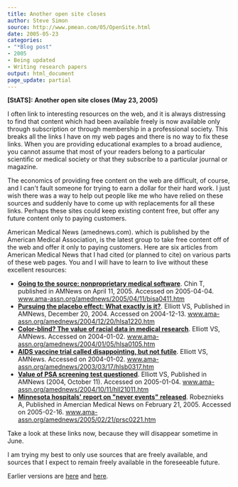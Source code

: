 ```yaml
---
title: Another open site closes
author: Steve Simon
source: http://www.pmean.com/05/OpenSite.html
date: 2005-05-23
categories:
- "*Blog post"
- 2005
- Being updated
- Writing research papers
output: html_document
page_update: partial
---
```

**[StATS]:** **Another open site closes (May 23,
2005)**

I often link to interesting resources on the web, and it is always
distressing to find that content which had been available freely is now
available only through subscription or through membership in a
professional society. This breaks all the links I have on my web pages
and there is no way to fix these links. When you are providing
educational examples to a broad audience, you cannot assume that most of
your readers belong to a particular scientific or medical society or
that they subscribe to a particular journal or magazine.

The economics of providing free content on the web are difficult, of
course, and I can't fault someone for trying to earn a dollar for their
hard work. I just wish there was a way to help out people like me who
have relied on these sources and suddenly have to come up with
replacements for all these links. Perhaps these sites could keep
existing content free, but offer any future content only to paying
customers.

American Medical News (amednews.com). which is published by the American
Medical Association, is the latest group to take free content off of the
web and offer it only to paying customers. Here are six articles from
American Medical News that I had cited (or planned to cite) on various
parts of these web pages. You and I will have to learn to live without
these excellent resources:

- **[Going to the source: nonproprietary medical
software](http://www.ama-assn.org/amednews/2005/04/11/bisa0411.htm%20%20)**.
Chin T, published in AMNews on April 11, 2005. Accessed on
2005-04-04. www.ama-assn.org/amednews/2005/04/11/bisa0411.htm
- **[Pursuing the placebo effect: What exactly is
it?](http://www.ama-assn.org/amednews/2004/12/20/hlsa1220.htm%20)**.
Elliott VS, Published in AMNews, December 20, 2004. Accessed on
2004-12-13. www.ama-assn.org/amednews/2004/12/20/hlsa1220.htm
- **[Color-blind? The value of racial data in medical
research](http://www.ama-assn.org/amednews/2004/01/05/hlsa0105.htm%20)**.
Elliott VS, AMNews. Accessed on 2004-01-02.
www.ama-assn.org/amednews/2004/01/05/hlsa0105.htm
- **[AIDS vaccine trial called disappointing, but not
futile](http://www.ama-assn.org/amednews/2003/03/17/hlsb0317.htm%20)**.
Elliott VS, AMNews. Accessed on 2004-01-02.
www.ama-assn.org/amednews/2003/03/17/hlsb0317.htm
- **[Value of PSA screening test
questioned](http://www.ama-assn.org/amednews/2004/10/11/hll21011.htm%20%20)**.
Elliott VS, Published in AMNews (2004, October 11). Accessed on
2005-01-04. www.ama-assn.org/amednews/2004/10/11/hll21011.htm
- **[Minnesota hospitals' report on "never events"
released](http://www.ama-assn.org/amednews/2005/02/21/prsc0221.htm%20%20)**.
Robeznieks A, Published in Amercian Medical News on February
21, 2005. Accessed on 2005-02-16.
www.ama-assn.org/amednews/2005/02/21/prsc0221.htm

Take a look at these links now, because they will disappear sometime in
June.

I am trying my best to only use sources that are freely available, and
sources that I expect to remain freely available in the foreseeable
future.

Earlier versions are [here][sim1] and [here][sim2].

[sim1]: http://www.pmean.com/05/OpenSite.html
[sim2]: http://new.pmean.com/open-site-closes/
